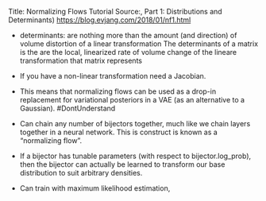 Title: Normalizing Flows Tutorial
Source:, Part 1: Distributions and Determinants) https://blog.evjang.com/2018/01/nf1.html


- determinants:  are nothing more than the amount (and direction) of volume distortion of a linear transformation
  The determinants of a matrix is the are the local, linearized rate of volume change of the lineare transformation that matrix represents

- If you have a non-linear transformation need a Jacobian.


- This means that normalizing flows can be used as a drop-in replacement for variational posteriors in a VAE (as an alternative to a Gaussian).
  #DontUnderstand

- Can chain any number of bijectors together, much like we chain layers together in a neural network.
   This is construct is known as a “normalizing flow”.

-  If a bijector has tunable parameters (with respect to bijector.log_prob), then the bijector can actually be learned to transform our base distribution to suit arbitrary densities.

- Can train with maximum likelihood estimation,